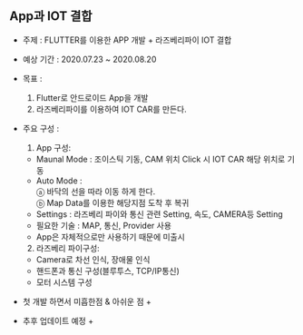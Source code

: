 ## App과 IOT 결합
- 주제 : FLUTTER를 이용한 APP 개발 + 라즈베리파이 IOT 결합
- 예상 기간 : 2020.07.23 ~ 2020.08.20
- 목표 : 
    1. Flutter로 안드로이드 App을 개발
    2. 라즈베리파이를 이용하여 IOT CAR를 만든다.
- 주요 구성 : 
    1. App 구성:<br>
    + Maunal Mode : 조이스틱 기동, CAM 위치 Click 시 IOT CAR 해당 위치로 기동
    + Auto Mode : <br>
        ⓐ 바닥의 선을 따라 이동 하게 한다. <br>
        ⓑ Map Data를 이용한 해당지점 도착 후 복귀 <br>
    + Settings : 라즈베리 파이와 통신 관련 Setting, 속도, CAMERA등 Setting
    + 필요한 기술 : MAP, 통신, Provider 사용
    * App은 자체적으로만 사용하기 때문에 미출시
    2. 라즈베리 파이구성:
    + Camera로 차선 인식, 장애물 인식
    + 핸드폰과 통신 구성(블루투스, TCP/IP통신)
    + 모터 시스템 구성
        
- 첫 개발 하면서 미흡한점 & 아쉬운 점
  + 

- 추후 업데이트 예정
  + 


